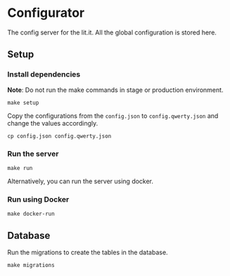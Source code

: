 # Configurator 

The config server for the lit.it. All the global configuration is stored here.

## Setup

### Install dependencies

**Note**: Do not run the make commands in stage or production environment.

```shell
make setup
```

Copy the configurations from the `config.json` to `config.qwerty.json` and change the values accordingly.
```shell
cp config.json config.qwerty.json
```

### Run the server

```shell
make run
```

Alternatively, you can run the server using docker.
### Run using Docker

```shell
make docker-run
```

## Database

Run the migrations to create the tables in the database.

```shell
make migrations
```
